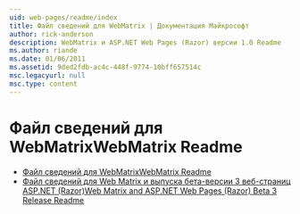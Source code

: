 ```yaml
---
uid: web-pages/readme/index
title: Файл сведений для WebMatrix | Документация Майкрософт
author: rick-anderson
description: WebMatrix и ASP.NET Web Pages (Razor) версии 1.0 Readme
ms.author: riande
ms.date: 01/06/2011
ms.assetid: 9ded2fdb-ac4c-448f-9774-10bff657514c
msc.legacyurl: null
msc.type: content
---
```

<a name="webmatrix-readme"></a><span data-ttu-id="f3188-103">Файл сведений для WebMatrix</span><span class="sxs-lookup"><span data-stu-id="f3188-103">WebMatrix Readme</span></span>
====================
- [<span data-ttu-id="f3188-104">Файл сведений для WebMatrix</span><span class="sxs-lookup"><span data-stu-id="f3188-104">WebMatrix Readme</span></span>](overview.md)
- [<span data-ttu-id="f3188-105">Файл сведений для Web Matrix и выпуска бета-версии 3 веб-страниц ASP.NET (Razor)</span><span class="sxs-lookup"><span data-stu-id="f3188-105">Web Matrix and ASP.NET Web Pages (Razor) Beta 3 Release Readme</span></span>](beta3.md)
